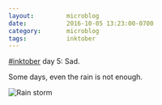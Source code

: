 ```yaml
---
layout:         microblog
date:           2016-10-05 13:23:00-0700
category:       microblog
tags:           inktober
---
```

[#inktober](/tags/inktober) day 5: Sad.

Some days, even the rain is not enough.

![Rain storm](/images/microblog/201610051323.jpg)
